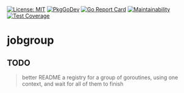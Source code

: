 [![License: MIT](https://img.shields.io/badge/License-MIT-blue.svg)](https://opensource.org/licenses/MIT) [![PkgGoDev](https://pkg.go.dev/badge/dc0d/jobgroup)](https://pkg.go.dev/github.com/dc0d/jobgroup) [![Go Report Card](https://goreportcard.com/badge/github.com/dc0d/jobgroup)](https://goreportcard.com/report/github.com/dc0d/jobgroup) [![Maintainability](https://api.codeclimate.com/v1/badges/33f3205c4f3c848e065b/maintainability)](https://codeclimate.com/github/dc0d/jobgroup/maintainability) [![Test Coverage](https://api.codeclimate.com/v1/badges/33f3205c4f3c848e065b/test_coverage)](https://codeclimate.com/github/dc0d/jobgroup/test_coverage)


# jobgroup

## TODO

> better README
> a registry for a group of goroutines, using one context, and wait for all of them to finish